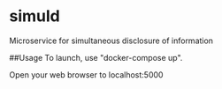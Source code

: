 # simuld
Microservice for simultaneous disclosure of information

##Usage
To launch, use "docker-compose up".

Open your web browser to localhost:5000
